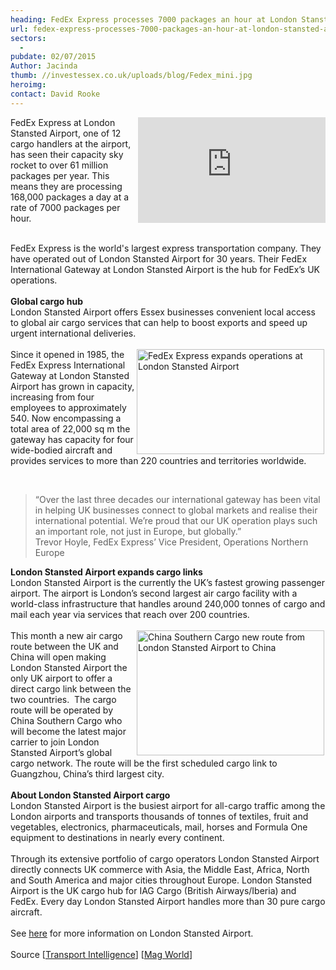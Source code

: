 ```yaml
---
heading: FedEx Express processes 7000 packages an hour at London Stansted Airport
url: fedex-express-processes-7000-packages-an-hour-at-london-stansted-airport
sectors:
  -  
pubdate: 02/07/2015
Author: Jacinda
thumb: //investessex.co.uk/uploads/blog/Fedex_mini.jpg
heroimg: 
contact: David Rooke
---
```

<p><iframe align='right' allowfullscreen='' frameborder='0' height='169' scrolling='no' src='https://www.youtube.com/embed/EyuCWD5Vfrs' width='300'></iframe></p><p>FedEx Express at London Stansted Airport, one of 12 cargo handlers at the airport, has seen their capacity sky rocket to over 61 million packages per year. This means they are processing 168,000 packages a day at a rate of 7000 packages per hour.</p><p><br/>FedEx Express is the world's largest express transportation company. They have operated out of London Stansted Airport for 30 years. Their FedEx International Gateway at London Stansted Airport is the hub for FedEx’s UK operations.<br/><br/><strong>Global cargo hub</strong><br/>London Stansted Airport offers Essex businesses convenient local access to global air cargo services that can help to boost exports and speed up urgent international deliveries.<br/><br/><img alt='FedEx Express expands operations at London Stansted Airport' src='http://www.investessex.co.uk/uploads/blog/Fedex_300.jpg' style='width: 300px; height: 168px; margin-left: 2px; margin-right: 2px; float: right;'/>Since it opened in 1985, the FedEx Express International Gateway at London Stansted Airport has grown in capacity, increasing from four employees to approximately 540. Now encompassing a total area of 22,000 sq m the gateway has capacity for four wide-bodied aircraft and provides services to more than 220 countries and territories worldwide.</p><p> </p><blockquote><p>“Over the last three decades our international gateway has been vital in helping UK businesses connect to global markets and realise their international potential. We’re proud that our UK operation plays such an important role, not just in Europe, but globally.”<br/>Trevor Hoyle, FedEx Express’ Vice President, Operations Northern Europe</p></blockquote><p><strong>London Stansted Airport expands cargo links</strong><br/>London Stansted Airport is the currently the UK’s fastest growing passenger airport. The airport is London’s second largest air cargo facility with a world-class infrastructure that handles around 240,000 tonnes of cargo and mail each year via services that reach over 200 countries.<br/><br/><img alt='China Southern Cargo new route from London Stansted Airport to China' src='http://www.investessex.co.uk/uploads/blog/Chinasouthern_300.jpg' style='width: 300px; height: 200px; margin-left: 2px; margin-right: 2px; float: right;'/>This month a new air cargo route between the UK and China will open making London Stansted Airport the only UK airport to offer a direct cargo link between the two countries.  The cargo route will be operated by China Southern Cargo who will become the latest major carrier to join London Stansted Airport’s global cargo network. The route will be the first scheduled cargo link to Guangzhou, China’s third largest city.<br/><br/><strong>About London Stansted Airport cargo</strong><br/>London Stansted Airport is the busiest airport for all-cargo traffic among the London airports and transports thousands of tonnes of textiles, fruit and vegetables, electronics, pharmaceuticals, mail, horses and Formula One equipment to destinations in nearly every continent.<br/><br/>Through its extensive portfolio of cargo operators London Stansted Airport directly connects UK commerce with Asia, the Middle East, Africa, North and South America and major cities throughout Europe. London Stansted Airport is the UK cargo hub for IAG Cargo (British Airways/Iberia) and FedEx. Every day London Stansted Airport handles more than 30 pure cargo aircraft.<br/><br/>See <a href='http://www.investessex.co.uk/studies/place-studies/london-stansted-airport/' target='_blank'>here</a> for more information on London Stansted Airport.<br/><br/>Source [<a href='http://www.transportintelligence.com/news/fedex-express-scales-up-operations-at-stansted/12803/' target='_blank'>Transport Intelligence</a>] [<a href='http://www.magworld.co.uk/magweb.nsf/Content/STNCargo' target='_blank'>Mag World</a>]</p>